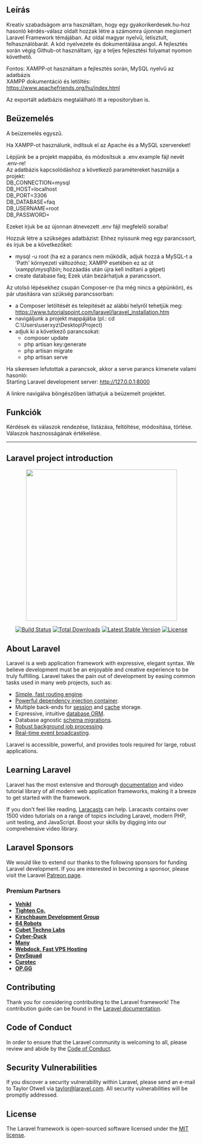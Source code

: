 ## Leírás
Kreatív szabadságom arra használtam, hogy egy gyakorikerdesek.hu-hoz hasonló kérdés-válasz oldalt hozzak létre a számomra újonnan megismert Laravel Framework témájában. Az oldal magyar nyelvű, letisztult, felhasználóbarát. A kód nyelvezete és dokumentálása angol. A fejlesztés során végig Github-ot használtam, így a teljes fejlesztési folyamat nyomon követhető.

Fontos: XAMPP-ot használtam a fejlesztés során, MySQL nyelvű az adatbázis<br>
XAMPP dokumentáció és letöltés: https://www.apachefriends.org/hu/index.html

Az exportált adatbázis megtalálható itt a repositoryban is. 


## Beüzemelés
A beüzemelés egyszű.

Ha XAMPP-ot használunk, indítsuk el az Apache és a MySQL szervereket!<br>

Lépjünk be a projekt mappába, és módosítsuk a .env.example fájl nevét .env-re!<br>
Az adatbázis kapcsolódáshoz a következő paramétereket használja a projekt: <br>
DB_CONNECTION=mysql<br>
DB_HOST=localhost<br>
DB_PORT=3306<br>
DB_DATABASE=faq<br>
DB_USERNAME=root<br>
DB_PASSWORD=<br>

Ezeket írjuk be az újonnan átnevezett .env fájl megfelelő soraiba!

Hozzuk létre a szükséges adatbázist:
Ehhez nyissunk meg egy parancssort, és írjuk be a következőket: 
- mysql -u root 
    (ha ez a parancs nem működik, adjuk hozzá a MySQL-t a 'Path' környezeti változóhoz; XAMPP esetében ez az út \xampp\mysql\bin; hozzáadás után újra kell indítani a gépet)
- create database faq;
Ezek után bezárhatjuk a parancssort.

Az utolsó lépésekhez csupán Composer-re (ha még nincs a gépünkön), és pár utasításra van szükség parancssorban:<br>
- a Composer letöltését és telepítését az alábbi helyről tehetjük meg: https://www.tutorialspoint.com/laravel/laravel_installation.htm 
- navigáljunk a projekt mappájába (pl.: cd C:\Users\userxyz\Desktop\Project\)
- adjuk ki a következő parancsokat:
    - composer update
    - php artisan key:generate
    - php artisan migrate
    - php artisan serve

Ha sikeresen lefutottak a parancsok, akkor a serve parancs kimenete valami hasonló:<br>
Starting Laravel development server: http://127.0.0.1:8000

A linkre navigálva böngészőben láthatjuk a beüzemelt projektet.


## Funkciók
Kérdések és válaszok rendezése, listázása, feltöltése,  módosítása, törlése.
Válaszok hasznosságának értékelése.


---------------------------------------------------------------------------------------------------------------------------------------------------------------------------------
## Laravel project introduction

<p align="center"><a href="https://laravel.com" target="_blank"><img src="https://raw.githubusercontent.com/laravel/art/master/logo-lockup/5%20SVG/2%20CMYK/1%20Full%20Color/laravel-logolockup-cmyk-red.svg" width="400"></a></p>

<p align="center">
<a href="https://travis-ci.org/laravel/framework"><img src="https://travis-ci.org/laravel/framework.svg" alt="Build Status"></a>
<a href="https://packagist.org/packages/laravel/framework"><img src="https://img.shields.io/packagist/dt/laravel/framework" alt="Total Downloads"></a>
<a href="https://packagist.org/packages/laravel/framework"><img src="https://img.shields.io/packagist/v/laravel/framework" alt="Latest Stable Version"></a>
<a href="https://packagist.org/packages/laravel/framework"><img src="https://img.shields.io/packagist/l/laravel/framework" alt="License"></a>
</p>

## About Laravel

Laravel is a web application framework with expressive, elegant syntax. We believe development must be an enjoyable and creative experience to be truly fulfilling. Laravel takes the pain out of development by easing common tasks used in many web projects, such as:

- [Simple, fast routing engine](https://laravel.com/docs/routing).
- [Powerful dependency injection container](https://laravel.com/docs/container).
- Multiple back-ends for [session](https://laravel.com/docs/session) and [cache](https://laravel.com/docs/cache) storage.
- Expressive, intuitive [database ORM](https://laravel.com/docs/eloquent).
- Database agnostic [schema migrations](https://laravel.com/docs/migrations).
- [Robust background job processing](https://laravel.com/docs/queues).
- [Real-time event broadcasting](https://laravel.com/docs/broadcasting).

Laravel is accessible, powerful, and provides tools required for large, robust applications.

## Learning Laravel

Laravel has the most extensive and thorough [documentation](https://laravel.com/docs) and video tutorial library of all modern web application frameworks, making it a breeze to get started with the framework.

If you don't feel like reading, [Laracasts](https://laracasts.com) can help. Laracasts contains over 1500 video tutorials on a range of topics including Laravel, modern PHP, unit testing, and JavaScript. Boost your skills by digging into our comprehensive video library.

## Laravel Sponsors

We would like to extend our thanks to the following sponsors for funding Laravel development. If you are interested in becoming a sponsor, please visit the Laravel [Patreon page](https://patreon.com/taylorotwell).

### Premium Partners

- **[Vehikl](https://vehikl.com/)**
- **[Tighten Co.](https://tighten.co)**
- **[Kirschbaum Development Group](https://kirschbaumdevelopment.com)**
- **[64 Robots](https://64robots.com)**
- **[Cubet Techno Labs](https://cubettech.com)**
- **[Cyber-Duck](https://cyber-duck.co.uk)**
- **[Many](https://www.many.co.uk)**
- **[Webdock, Fast VPS Hosting](https://www.webdock.io/en)**
- **[DevSquad](https://devsquad.com)**
- **[Curotec](https://www.curotec.com/)**
- **[OP.GG](https://op.gg)**

## Contributing

Thank you for considering contributing to the Laravel framework! The contribution guide can be found in the [Laravel documentation](https://laravel.com/docs/contributions).

## Code of Conduct

In order to ensure that the Laravel community is welcoming to all, please review and abide by the [Code of Conduct](https://laravel.com/docs/contributions#code-of-conduct).

## Security Vulnerabilities

If you discover a security vulnerability within Laravel, please send an e-mail to Taylor Otwell via [taylor@laravel.com](mailto:taylor@laravel.com). All security vulnerabilities will be promptly addressed.

## License

The Laravel framework is open-sourced software licensed under the [MIT license](https://opensource.org/licenses/MIT).
